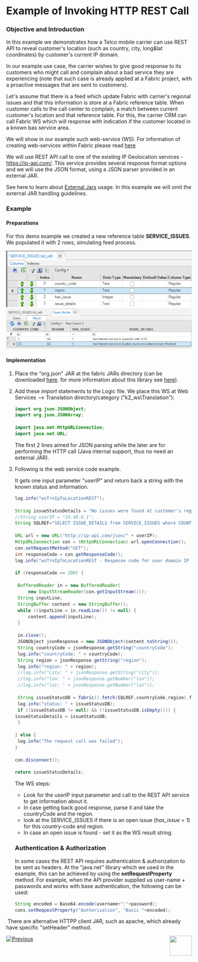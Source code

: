 # Example of Invoking HTTP REST Call

### Objective and Introduction

In this example we demonstrates how a Telco mobile carrier can use REST API to reveal customer's location (such as country, city, long&lat coordinates) by customer's current IP domain. 

In our example use case, the carrier wishes to give good response to its customers who might call and complain about a bad service they are experiencing (note that such case is already applied at a Fabric project, with a proactive messages that are sent to customers). 

Let's assume that there is a feed which update Fabric with carrier's regional issues and that this information is store at a Fabric reference table. When customer calls to the call center to complain, a match between current customer's location and that reference table. For this, the carrier CRM can call Fabric WS which will response with indication if the customer located in a known bas service area.     

We will show in our example such web-service (WS). For information of creating web-services within Fabric please read [here](/articles/15_web_services_and_graphit/03_create_a_web_service.md)

We will use REST API call to one of the existing IP Geolocation services - https://ip-api.com/. This service provides several response format options and we will use the JSON format, using a JSON parser provided in an external JAR. 

See here to learn about [External Jars](/articles/31_external_resources/01_external_jars.md) usage. In this example we will omit the external JAR handling guidelines.



### Example 

#### Preparations

For this demo example we created a new reference table **SERVICE_ISSUES**. We populated it with 2 rows, simulating feed process.



<img src="images/service_issues.png" alt="image" style="zoom:90%;" /><img src="images/service_issues_data.png" alt="image" style="zoom:80%;" />

#### Implementation

1. Place the "org.json" JAR at the fabric JARs directory (can be downloaded [here](https://mvnrepository.com/artifact/org.json/json). for more information about this library see [here](https://github.com/stleary/JSON-java)). 

2. Add these *import* statements to the Logic file. We place this WS at Web Services --> Translation directory/category ("k2_ws\Translation"):

   ```java
   import org.json.JSONObject;
   import org.json.JSONArray;
   
   import java.net.HttpURLConnection;
   import java.net.URL;
   ```

   The first 2 lines aimed for JSON parsing while the later are for performing the HTTP call (Java internal support, thus no need an external JAR). 

3. Following is the web service code example. 

   It gets one input parameter "userIP" and return back a string with the known status and information. 

   ```java
   log.info("wsTrnIpToLocationREST");
   
   String issueStatusDetails = "No issues were found at customer's region";
   //String userIP = "24.48.0.1";
   String SQLREF="SELECT ISSUE_DETAILS from SERVICE_ISSUES where COUNTRY_CODE = ? and REGION = ? and HAS_ISSUE = 1";
   
   URL url = new URL("http://ip-api.com/json/" + userIP);
   HttpURLConnection con = (HttpURLConnection) url.openConnection();
   con.setRequestMethod("GET");
   int responseCode = con.getResponseCode();
   log.info("wsTrnIpToLocationREST - Response code for user domain IP " + userIP + ": " + responseCode);
   
   if (responseCode == 200) { 
   
   	BufferedReader in = new BufferedReader(
     	new InputStreamReader(con.getInputStream()));
   	String inputLine;
   	StringBuffer content = new StringBuffer();
   	while ((inputLine = in.readLine()) != null) {
       	content.append(inputLine);
   	}
   	
   	in.close();
   	JSONObject jsonResponse = new JSONObject(content.toString());
   	String countryCode = jsonResponse.getString("countryCode"); 
   	log.info("countryCode: " + countryCode);	
   	String region = jsonResponse.getString("region");
   	log.info("region: " + region);
   	//log.info("city: " + jsonResponse.getString("city"));
   	//log.info("lon: " + jsonResponse.getNumber("lon"));	
   	//log.info("lat: " + jsonResponse.getNumber("lat"));
   	
   	String issueStatusDB = fabric().fetch(SQLREF,countryCode,region).firstValue().toString();
   	log.info("status: " + issueStatusDB);
   	if ((issueStatusDB != null) && (!issueStatusDB.isEmpty())) {
   issueStatusDetails = issueStatusDB;
   	}
   	
   } else {
   	log.info("The request call was failed");
   }
   
   con.disconnect();
   
   return issueStatusDetails;
   
   ```

   The WS steps:

   * Look for the userIP input parameter and call to the REST API service to get information about it.
   * In case getting back good response, parse it and take the countryCode and the region.
   * look at the SERVICE_ISSUES if there is an open issue (*has_issue = 1*) for this country-code and region.
   * In case an open issue is found - set it as the WS result string. 

   

   ### Authentication & Authorization

   In some cases the REST API requires authentication & authorization to be sent as headers. At the "java.net" library which we used in the example, this can be achieved by using the **setRequestProperty** method. For example, when the API provider supplied us user-name + passwords and works with base authentication, the following can be used:

   ```java
   String encoded = Base64.encode(username+":"+password);
   cons.setRequestProperty("Authorization", "Basic "+encoded);
   ```

​		There are alternative HTTPP client JAR, such as apache, which already have specific "setHeader" method.



[![Previous](/articles/images/Previous.png)](/articles/31_external_resources/02_invoke_remote_server_calls.md)[<img align="right" width="60" height="54" src="/articles/images/Next.png">](/articles/31_external_resources/04_invoke_soap_call_example.md)